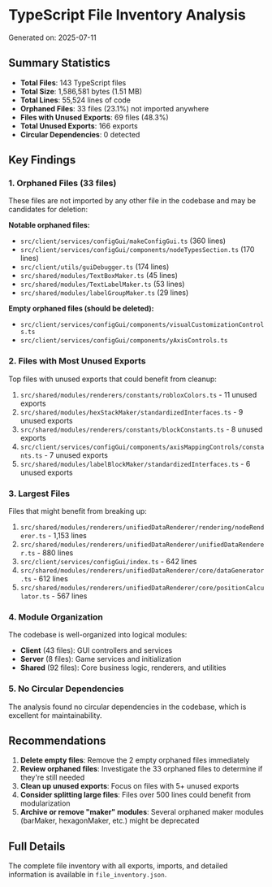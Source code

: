 # TypeScript File Inventory Analysis

Generated on: 2025-07-11

## Summary Statistics

- **Total Files**: 143 TypeScript files
- **Total Size**: 1,586,581 bytes (1.51 MB)
- **Total Lines**: 55,524 lines of code
- **Orphaned Files**: 33 files (23.1%) not imported anywhere
- **Files with Unused Exports**: 69 files (48.3%)
- **Total Unused Exports**: 166 exports
- **Circular Dependencies**: 0 detected

## Key Findings

### 1. Orphaned Files (33 files)

These files are not imported by any other file in the codebase and may be candidates for deletion:

**Notable orphaned files:**
- `src/client/services/configGui/makeConfigGui.ts` (360 lines)
- `src/client/services/configGui/components/nodeTypesSection.ts` (170 lines)
- `src/client/utils/guiDebugger.ts` (174 lines)
- `src/shared/modules/TextBoxMaker.ts` (45 lines)
- `src/shared/modules/TextLabelMaker.ts` (53 lines)
- `src/shared/modules/labelGroupMaker.ts` (29 lines)

**Empty orphaned files (should be deleted):**
- `src/client/services/configGui/components/visualCustomizationControls.ts`
- `src/client/services/configGui/components/yAxisControls.ts`

### 2. Files with Most Unused Exports

Top files with unused exports that could benefit from cleanup:

1. `src/shared/modules/renderers/constants/robloxColors.ts` - 11 unused exports
2. `src/shared/modules/hexStackMaker/standardizedInterfaces.ts` - 9 unused exports
3. `src/shared/modules/renderers/constants/blockConstants.ts` - 8 unused exports
4. `src/client/services/configGui/components/axisMappingControls/constants.ts` - 7 unused exports
5. `src/shared/modules/labelBlockMaker/standardizedInterfaces.ts` - 6 unused exports

### 3. Largest Files

Files that might benefit from breaking up:

1. `src/shared/modules/renderers/unifiedDataRenderer/rendering/nodeRenderer.ts` - 1,153 lines
2. `src/shared/modules/renderers/unifiedDataRenderer/unifiedDataRenderer.ts` - 880 lines
3. `src/client/services/configGui/index.ts` - 642 lines
4. `src/shared/modules/renderers/unifiedDataRenderer/core/dataGenerator.ts` - 612 lines
5. `src/shared/modules/renderers/unifiedDataRenderer/core/positionCalculator.ts` - 567 lines

### 4. Module Organization

The codebase is well-organized into logical modules:

- **Client** (43 files): GUI controllers and services
- **Server** (8 files): Game services and initialization
- **Shared** (92 files): Core business logic, renderers, and utilities

### 5. No Circular Dependencies

The analysis found no circular dependencies in the codebase, which is excellent for maintainability.

## Recommendations

1. **Delete empty files**: Remove the 2 empty orphaned files immediately
2. **Review orphaned files**: Investigate the 33 orphaned files to determine if they're still needed
3. **Clean up unused exports**: Focus on files with 5+ unused exports
4. **Consider splitting large files**: Files over 500 lines could benefit from modularization
5. **Archive or remove "maker" modules**: Several orphaned maker modules (barMaker, hexagonMaker, etc.) might be deprecated

## Full Details

The complete file inventory with all exports, imports, and detailed information is available in `file_inventory.json`.